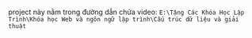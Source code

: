 project này nằm trong đường dẫn chứa video: `E:\Tặng Các Khóa Học Lập Trình\Khóa học Web và ngôn ngữ lập trình\Cấu trúc dữ liệu và giải thuật`
